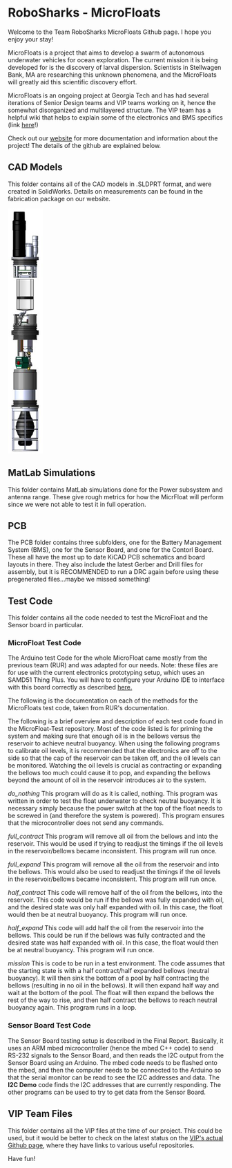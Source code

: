 # RoboSharks - MicroFloats

Welcome to the Team RoboSharks MicroFloats Github page. I hope you enjoy your stay!

MicroFloats is a project that aims to develop a swarm of autonomous underwater vehicles for ocean exploration. The current mission it is being developed for is the discovery of larval dispersion. Scientists in Stellwagen Bank, MA are researching this unknown phenomena, and the MicroFloats will greatly aid this scientific discovery effort.

MicroFloats is an ongoing project at Georgia Tech and has had several iterations of Senior Design teams and VIP teams working on it, hence the somewhat disorganized and multilayered structure. The VIP team has a helpful wiki that helps to explain some of the electronics and BMS specifics (link [here](https://github.gatech.edu/mwoodward6/LagrangianProfiler/wiki)!)

Check out our [website](https://eceseniordesign2022spring.ece.gatech.edu/sd22p17/) for more documentation and information about the project! The details of the github are explained below.

## CAD Models

This folder contains all of the CAD models in .SLDPRT format, and were created in SolidWorks. Details on measurements can be found in the fabrication package on our website.

![full CAD model](full_CAD.jpg)

## MatLab Simulations

This folder contains MatLab simulations done for the Power subsystem and antenna range. These give rough metrics for how the MicrFloat will perform since we were not able to test it in full operation.

## PCB

The PCB folder contains three subfolders, one for the Battery Management System (BMS), one for the Sensor Board, and one for the Contorl Board. These all have the most up to date KiCAD PCB schematics and board layouts in there. They also include the latest Gerber and Drill files for assembly, but it is RECOMMENDED to run a DRC again before using these pregenerated files...maybe we missed something!

## Test Code

This folder contains all the code needed to test the MicroFloat and the Sensor board in particular. 

### MicroFloat Test Code

The Arduino test Code for the whole MicroFloat came mostly from the previous team (RUR) and was adapted for our needs. Note: these files are for use with the current electronics prototyping setup, which uses an SAMD51 Thing Plus. You will have to configure your Arduino IDE to interface with this board correctly as described [here.](https://learn.sparkfun.com/tutorials/samd51-thing-plus-hookup-guide/uf2-bootloader--drivers)

The following is the documentation on each of the methods for the MicroFloats test code, taken from RUR's documentation.

The following is a brief overview and description of each test code found in the MicroFloat-Test repository. Most of the code listed is for priming the system and making sure that enough oil is in the bellows versus the reservoir to achieve neutral buoyancy. When using the following programs to calibrate oil levels, it is recommended that the electronics are off to the side so that the cap of the reservoir can be taken off, and the oil levels can be monitored. Watching the oil levels is crucial as contracting or expanding the bellows too much could cause it to pop, and expanding the bellows beyond the amount of oil in the reservoir introduces air to the system. 

*do_nothing*
This program will do as it is called, nothing. This program was written in order to test the float underwater to check neutral buoyancy. It is necessary simply because the power switch at the top of the float needs to be screwed in (and therefore the system is powered). This program ensures that the microcontroller does not send any commands. 

*full_contract*
This program will remove all oil from the bellows and into the reservoir. This would be used if trying to readjust the timings if the oil levels in the reservoir/bellows became inconsistent. This program will run once.

*full_expand*
This program will remove all the oil from the reservoir and into the bellows. This would also be used to readjust the timings if the oil levels in the reservoir/bellows became inconsistent. This program will run once.

*half_contract*
This code will remove half of the oil from the bellows, into the reservoir. This code would be run if the bellows was fully expanded with oil, and the desired state was only half expanded with oil. In this case, the float would then be at neutral buoyancy. This program will run once.


*half_expand*
This code will add half the oil from the reservoir into the bellows. This could be run if the bellows was fully contracted and the desired state was half expanded with oil. In this case, the float would then be at neutral buoyancy. This program will run once. 

*mission*
This is code to be run in a test environment. The code assumes that the starting state is with a  half contract/half expanded bellows (neutral buoyancy). It will then sink the bottom of a pool by half contracting the bellows (resulting in no oil in the bellows). It will then expand half way and wait at the bottom of the pool. The float will then expand the bellows the rest of the way to rise, and then half contract the bellows to reach neutral buoyancy again. This program runs in a loop.

### Sensor Board Test Code

The Sensor Board testing setup is described in the Final Report. Basically, it uses an ARM mbed microcontroller (hence the mbed C++ code) to send RS-232 signals to the Sensor Board, and then reads the I2C output from the Sensor Board using an Arduino. The mbed code needs to be flashed onto the mbed, and then the computer needs to be connected to the Arduino so that the serial monitor can be read to see the I2C addresses and data. The **I2C Demo** code finds the I2C addresses that are currently responding. The other programs can be used to try to get data from the Sensor Board.

## VIP Team Files

This folder contains all the VIP files at the time of our project. This could be used, but it would be better to check on the latest status on the [VIP's actual Github page](https://github.gatech.edu/Aquabots-VIP), where they have links to various useful repositories.


Have fun!

